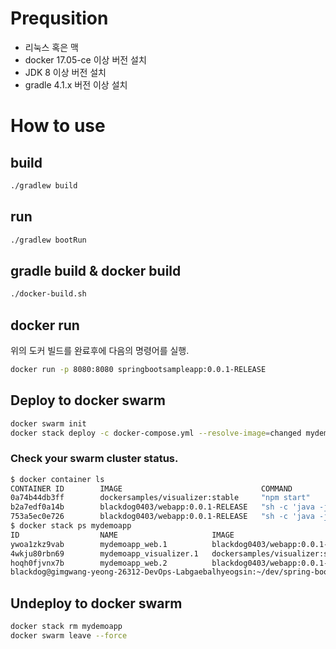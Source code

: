 # Prequsition
- 리눅스 혹은 맥
- docker 17.05-ce 이상 버전 설치
- JDK 8 이상 버전 설치
- gradle 4.1.x 버전 이상 설치


# How to use

## build
```bash
./gradlew build
```

## run
```bash
./gradlew bootRun
```

## gradle build & docker build
```bash
./docker-build.sh
```

## docker run
위의 도커 빌드를 완료후에 다음의 명령어를 실행.
```bash
docker run -p 8080:8080 springbootsampleapp:0.0.1-RELEASE
```

## Deploy to docker swarm
```bash
docker swarm init
docker stack deploy -c docker-compose.yml --resolve-image=changed mydemoapp
```
### Check your swarm cluster status.
```bash
$ docker container ls
CONTAINER ID        IMAGE                               COMMAND                  CREATED             STATUS              PORTS               NAMES
0a74b44db3ff        dockersamples/visualizer:stable     "npm start"              3 minutes ago       Up 3 minutes        8080/tcp            mydemoapp_visualizer.1.4wkju80rbn69sqkinbn45inl7
b2a7edf0a14b        blackdog0403/webapp:0.0.1-RELEASE   "sh -c 'java -jar sp…"   3 minutes ago       Up 3 minutes        8080/tcp            mydemoapp_web.2.hoqh0fjvnx7b735106onbki2r
753a5ec0e726        blackdog0403/webapp:0.0.1-RELEASE   "sh -c 'java -jar sp…"   3 minutes ago       Up 3 minutes        8080/tcp            mydemoapp_web.1.ywoa1zkz9vabmegn7omnny9p8
$ docker stack ps mydemoapp
ID                  NAME                     IMAGE                               NODE                    DESIRED STATE       CURRENT STATE           ERROR               PORTS
ywoa1zkz9vab        mydemoapp_web.1          blackdog0403/webapp:0.0.1-RELEASE   linuxkit-025000000001   Running             Running 3 minutes ago                       
4wkju80rbn69        mydemoapp_visualizer.1   dockersamples/visualizer:stable     linuxkit-025000000001   Running             Running 3 minutes ago                       
hoqh0fjvnx7b        mydemoapp_web.2          blackdog0403/webapp:0.0.1-RELEASE   linuxkit-025000000001   Running             Running 3 minutes ago                       
blackdog@gimgwang-yeong-26312-DevOps-Labgaebalhyeogsin:~/dev/spring-boot-gradle-web$ 

```

## Undeploy to docker swarm
```bash
docker stack rm mydemoapp
docker swarm leave --force
```

